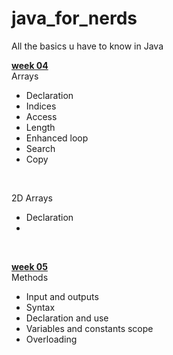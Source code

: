 # java_for_nerds
 All the basics u have to know in Java


<u><b>week 04</b></u>
<br>
Arrays
-  Declaration 
-  Indices
-  Access 
-  Length 
-  Enhanced loop
-  Search
-  Copy

<br>

2D Arrays

- Declaration
- 
<br> 

<u><b>week 05</b></u>
<br>
Methods
- Input and outputs
- Syntax
- Declaration and use
- Variables and constants scope
- Overloading



